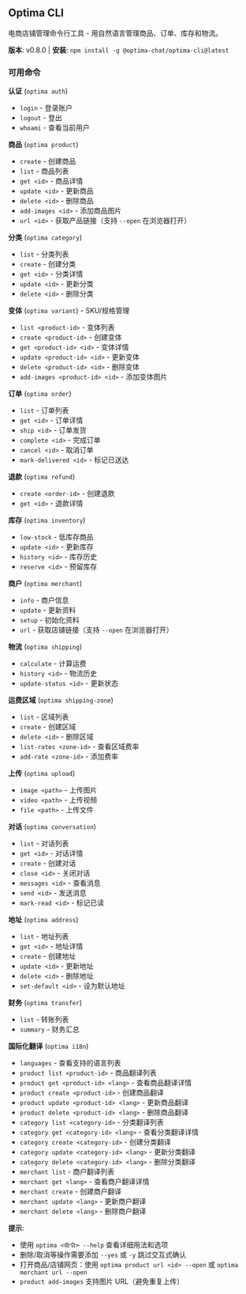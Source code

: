 ## Optima CLI

电商店铺管理命令行工具 - 用自然语言管理商品、订单、库存和物流。

**版本**: v0.8.0 | **安装**: `npm install -g @optima-chat/optima-cli@latest`

### 可用命令

**认证** (`optima auth`)
- `login` - 登录账户
- `logout` - 登出
- `whoami` - 查看当前用户

**商品** (`optima product`)
- `create` - 创建商品
- `list` - 商品列表
- `get <id>` - 商品详情
- `update <id>` - 更新商品
- `delete <id>` - 删除商品
- `add-images <id>` - 添加商品图片
- `url <id>` - 获取产品链接（支持 `--open` 在浏览器打开）

**分类** (`optima category`)
- `list` - 分类列表
- `create` - 创建分类
- `get <id>` - 分类详情
- `update <id>` - 更新分类
- `delete <id>` - 删除分类

**变体** (`optima variant`) - SKU/规格管理
- `list <product-id>` - 变体列表
- `create <product-id>` - 创建变体
- `get <product-id> <id>` - 变体详情
- `update <product-id> <id>` - 更新变体
- `delete <product-id> <id>` - 删除变体
- `add-images <product-id> <id>` - 添加变体图片

**订单** (`optima order`)
- `list` - 订单列表
- `get <id>` - 订单详情
- `ship <id>` - 订单发货
- `complete <id>` - 完成订单
- `cancel <id>` - 取消订单
- `mark-delivered <id>` - 标记已送达

**退款** (`optima refund`)
- `create <order-id>` - 创建退款
- `get <id>` - 退款详情

**库存** (`optima inventory`)
- `low-stock` - 低库存商品
- `update <id>` - 更新库存
- `history <id>` - 库存历史
- `reserve <id>` - 预留库存

**商户** (`optima merchant`)
- `info` - 商户信息
- `update` - 更新资料
- `setup` - 初始化资料
- `url` - 获取店铺链接（支持 `--open` 在浏览器打开）

**物流** (`optima shipping`)
- `calculate` - 计算运费
- `history <id>` - 物流历史
- `update-status <id>` - 更新状态

**运费区域** (`optima shipping-zone`)
- `list` - 区域列表
- `create` - 创建区域
- `delete <id>` - 删除区域
- `list-rates <zone-id>` - 查看区域费率
- `add-rate <zone-id>` - 添加费率

**上传** (`optima upload`)
- `image <path>` - 上传图片
- `video <path>` - 上传视频
- `file <path>` - 上传文件

**对话** (`optima conversation`)
- `list` - 对话列表
- `get <id>` - 对话详情
- `create` - 创建对话
- `close <id>` - 关闭对话
- `messages <id>` - 查看消息
- `send <id>` - 发送消息
- `mark-read <id>` - 标记已读

**地址** (`optima address`)
- `list` - 地址列表
- `get <id>` - 地址详情
- `create` - 创建地址
- `update <id>` - 更新地址
- `delete <id>` - 删除地址
- `set-default <id>` - 设为默认地址

**财务** (`optima transfer`)
- `list` - 转账列表
- `summary` - 财务汇总

**国际化翻译** (`optima i18n`)
- `languages` - 查看支持的语言列表
- `product list <product-id>` - 商品翻译列表
- `product get <product-id> <lang>` - 查看商品翻译详情
- `product create <product-id>` - 创建商品翻译
- `product update <product-id> <lang>` - 更新商品翻译
- `product delete <product-id> <lang>` - 删除商品翻译
- `category list <category-id>` - 分类翻译列表
- `category get <category-id> <lang>` - 查看分类翻译详情
- `category create <category-id>` - 创建分类翻译
- `category update <category-id> <lang>` - 更新分类翻译
- `category delete <category-id> <lang>` - 删除分类翻译
- `merchant list` - 商户翻译列表
- `merchant get <lang>` - 查看商户翻译详情
- `merchant create` - 创建商户翻译
- `merchant update <lang>` - 更新商户翻译
- `merchant delete <lang>` - 删除商户翻译

**提示**:
- 使用 `optima <命令> --help` 查看详细用法和选项
- 删除/取消等操作需要添加 `--yes` 或 `-y` 跳过交互式确认
- 打开商品/店铺网页：使用 `optima product url <id> --open` 或 `optima merchant url --open`
- `product add-images` 支持图片 URL（避免重复上传）
<!-- END_OPTIMA_CLI -->
